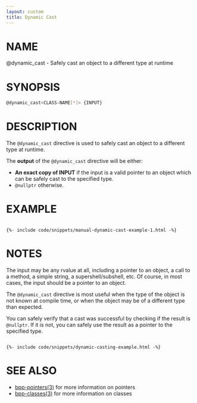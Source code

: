 ```yaml
---
layout: custom
title: Dynamic Cast
---
```

# NAME

@dynamic_cast - Safely cast an object to a different type at runtime

# SYNOPSIS

```bash
@dynamic_cast<CLASS-NAME[*]> {INPUT}
```

# DESCRIPTION

The `@dynamic_cast` directive is used to safely cast an object to a different type at runtime.

The **output** of the `@dynamic_cast` directive will be either:

 - **An exact copy of INPUT** if the input is a valid pointer to an object which can be safely cast to the specified type.
 - `@nullptr` otherwise.

# EXAMPLE

<div class="highlight"><pre class="highlight"><code>
{%- include code/snippets/manual-dynamic-cast-example-1.html -%}
</code></pre></div>

# NOTES

The input may be any rvalue at all, including a pointer to an object, a call to a method, a simple string, a supershell/subshell, etc. Of course, in most cases, the input should be a pointer to an object.

The `@dynamic_cast` directive is most useful when the type of the object is not known at compile time, or when the object may be of a different type than expected.

You can safely verify that a cast was successful by checking if the result is `@nullptr`. If it is not, you can safely use the result as a pointer to the specified type.

<div class="highlight"><pre class="highlight"><code>
{%- include code/snippets/dynamic-casting-example.html -%}
</code></pre></div>

# SEE ALSO

 - [bpp-pointers(3)](pointers.md) for more information on pointers
 - [bpp-classes(3)](classes.md) for more information on classes
